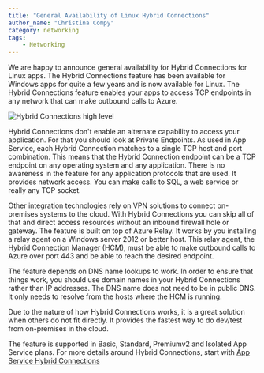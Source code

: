 ```yaml
---
title: "General Availability of Linux Hybrid Connections"
author_name: "Christina Compy"
category: networking
tags:
    - Networking
---
```


We are happy to announce general availability for Hybrid Connections for Linux apps. The Hybrid Connections feature has been available for Windows apps for quite a few years and is now available for Linux. The Hybrid Connections feature enables your apps to access TCP endpoints in any network that can make outbound calls to Azure. 

![Hybrid Connections high level]({{site.baseurl}}/media/2020/06/hybrid-connections-linux.png)

Hybrid Connections don't enable an alternate capability to access your application. For that you should look at Private Endpoints. As used in App Service, each Hybrid Connection matches to a single TCP host and port combination. This means that the Hybrid Connection endpoint can be a TCP endpoint on any operating system and any application. There is no awareness in the feature for any application protocols that are used. It provides network access. You can make calls to SQL, a web service or really any TCP socket.

Other integration technologies rely on VPN solutions to connect on-premises systems to the cloud. With Hybrid Connections you can skip all of that and direct access resources without an inbound firewall hole or gateway. The feature is built on top of Azure Relay. It works by you installing a relay agent on a Windows server 2012 or better host. This relay agent, the Hybrid Connection Manager (HCM), must be able to make outbound calls to Azure over port 443 and be able to reach the desired endpoint. 

The feature depends on DNS name lookups to work. In order to ensure that things work, you should use domain names in your Hybrid Connections rather than IP addresses. The DNS name does not need to be in public DNS. It only needs to resolve from the hosts where the HCM is running. 

Due to the nature of how Hybrid Connections works, it is a great solution when others do not fit directly. It provides the fastest way to do dev/test from on-premises in the cloud. 

The feature is supported in Basic, Standard, Premiumv2 and Isolated App Service plans. For more details around Hybrid Connections, start with [App Service Hybrid Connections](https://docs.microsoft.com/azure/app-service/app-service-hybrid-connections)
